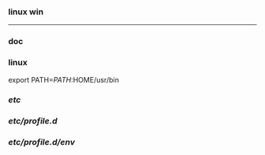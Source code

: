 ### linux win
---

### doc

### linux
export PATH=$PATH:$HOME/usr/bin

### *etc*
### *etc/profile.d*
### *etc/profile.d/env*



















